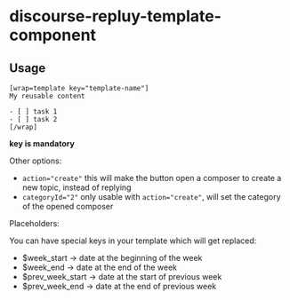 # discourse-repluy-template-component

## Usage

```
[wrap=template key="template-name"]
My reusable content

- [ ] task 1
- [ ] task 2
[/wrap]
```

**key is mandatory**

Other options:

- `action="create"` this will make the button open a composer to create a new topic, instead of replying
- `categoryId="2"` only usable with `action="create"`, will set the category of the opened composer

Placeholders:

You can have special keys in your template which will get replaced:

- \$week_start -> date at the beginning of the week
- \$week_end -> date at the end of the week
- \$prev_week_start -> date at the start of previous week
- \$prev_week_end -> date at the end of previous week
